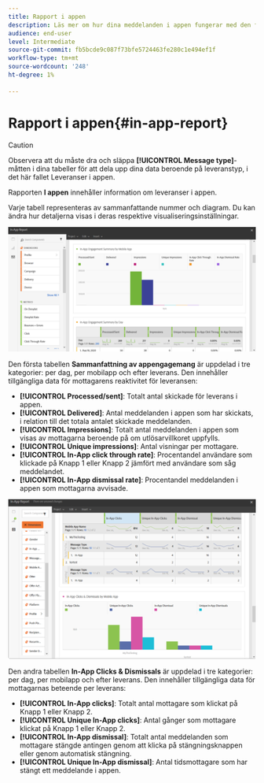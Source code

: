 ```yaml
---
title: Rapport i appen
description: Läs mer om hur dina meddelanden i appen fungerar med den färdiga rapporten i appen.
audience: end-user
level: Intermediate
source-git-commit: fb5bcde9c087f73bfe5724463fe280c1e494ef1f
workflow-type: tm+mt
source-wordcount: '248'
ht-degree: 1%

---
```


# Rapport i appen{#in-app-report}

>[!CAUTION]
>
>Observera att du måste dra och släppa **[!UICONTROL Message type]**-måtten i dina tabeller för att dela upp dina data beroende på leveranstyp, i det här fallet Leveranser i appen.

Rapporten **I appen** innehåller information om leveranser i appen.

Varje tabell representeras av sammanfattande nummer och diagram. Du kan ändra hur detaljerna visas i deras respektive visualiseringsinställningar.

![](assets/inapp_report.png)

Den första tabellen **Sammanfattning av appengagemang** är uppdelad i tre kategorier: per dag, per mobilapp och efter leverans. Den innehåller tillgängliga data för mottagarens reaktivitet för leveransen:

* **[!UICONTROL Processed/sent]**: Totalt antal skickade för leverans i appen.
* **[!UICONTROL Delivered]**: Antal meddelanden i appen som har skickats, i relation till det totala antalet skickade meddelanden.
* **[!UICONTROL Impressions]**: Totalt antal meddelanden i appen som visas av mottagarna beroende på om utlösarvillkoret uppfylls.
* **[!UICONTROL Unique impressions]**: Antal visningar per mottagare.
* **[!UICONTROL In-App click through rate]**: Procentandel användare som klickade på Knapp 1 eller Knapp 2 jämfört med användare som såg meddelandet.
* **[!UICONTROL In-App dismissal rate]**: Procentandel meddelanden i appen som mottagarna avvisade.

![](assets/inapp_report_1.png)

Den andra tabellen **In-App Clicks &amp; Dismissals** är uppdelad i tre kategorier: per dag, per mobilapp och efter leverans. Den innehåller tillgängliga data för mottagarnas beteende per leverans:

* **[!UICONTROL In-App clicks]**: Totalt antal mottagare som klickat på Knapp 1 eller Knapp 2.
* **[!UICONTROL Unique In-App clicks]**: Antal gånger som mottagare klickat på Knapp 1 eller Knapp 2.
* **[!UICONTROL In-App dismissal]**: Totalt antal meddelanden som mottagare stängde antingen genom att klicka på stängningsknappen eller genom automatisk stängning.
* **[!UICONTROL Unique In-App dismissal]**: Antal tidsmottagare som har stängt ett meddelande i appen.

